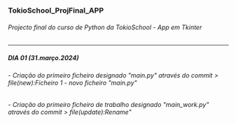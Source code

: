 ### TokioSchool_ProjFinal_APP
###### Projecto final do curso de Python da TokioSchool - App em Tkinter
___________________________________________________________________________________________________________________________________________________________

##### DIA 01 (31.março.2024)

###### - Criação do primeiro ficheiro designado "main.py" através do commit > file(new):Ficheiro 1 - novo ficheiro "main.py"
###### - Criação do primeiro ficheiro de trabalho designado "main_work.py" através do commit > file(update):Rename"
